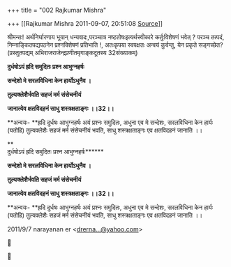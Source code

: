 +++
title = "002 Rajkumar Mishra"

+++
[[Rajkumar Mishra	2011-09-07, 20:51:08 [Source](https://groups.google.com/g/bvparishat/c/tV4U_wEjCNA)]]



  

श्रीमन्तः! अर्थनिर्घारणाय भूयान् धन्यवादः,परञ्चात्र नष्टतोषःइत्यर्थस्वीकारे कर्तुःविशेषणं भवेत् ? परञ्च तत्पदं, निम्नाङ्कितपद्यपठनेन प्रश्नविशेषणं प्रतिभाति !, अतःकृपया स्वपक्षतः अन्वयं कुर्वन्तु, येन प्रकृते सङ्गच्छेत?(प्रस्तुतपद्यम् अभिराजराजेन्द्रप्रणीतमृगाङ्कदूतस्य 32संख्याकम्)

**दुर्धषोऽयं ह्रदि समुदितः प्रश्न आभुग्नहर्षः**

**सन्देशो मे सरलविधिना केन हार्योऽधुनैव ।**

**तुल्यक्लेशैर्भवति सहजं मर्म संसेचनीयं**

**जानात्येव क्षतविदहनं साधु शस्त्रक्षताङ्गः ।।32।।**

**अन्वयः- **ह्रदि दुर्धषः आभुग्नहर्षः अयं प्रश्नः समुदितः, अधुना एव मे सन्देशः, सरलविधिना केन हार्यः (यतोहि) तुल्यक्लेशैः सहजं मर्म संसेचनीयं भवति, साधु शस्त्रक्षताङ्गः एव क्षतविदहनं जानाति ।।

**                                 
                           दुर्धषोऽयं ह्रदि समुदितः प्रश्न आभुग्नहर्षः******

**सन्देशो मे सरलविधिना केन हार्योऽधुनैव ।**

**तुल्यक्लेशैर्भवति सहजं मर्म संसेचनीयं**

**जानात्येव क्षतविदहनं साधु शस्त्रक्षताङ्गः ।।32।।**

**अन्वयः- **ह्रदि दुर्धषः आभुग्नहर्षः अयं प्रश्नः समुदितः, अधुना एव मे सन्देशः, सरलविधिना केन हार्यः (यतोहि) तुल्यक्लेशैः सहजं मर्म संसेचनीयं भवति, साधु शस्त्रक्षताङ्गः एव क्षतविदहनं जानाति ।।  
  

2011/9/7 narayanan er \<[drerna...@yahoo.com]()\>





